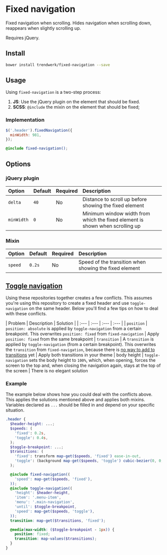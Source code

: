 # Fixed navigation
Fixed navigation when scrolling. Hides navigation when scrolling down, reappears when slightly scrolling up.

Requires jQuery.

## Install
```sh
bower install trendwerk/fixed-navigation --save
```

## Usage
Using `fixed-navigation` is a two-step process:

1. **JS**: Use the jQuery plugin on the element that should be fixed.
2. **SCSS**: `@include` the mixin on the element that should be fixed;

### Implementation

```js
$('.header').fixedNavigation({
  minWidth: 981,
});
```

```scss
@include fixed-navigation();
```

## Options

### jQuery plugin

| Option | Default | Required | Description |
| :--- | :--- | :--- | :--- |
| `delta` | `40` | No | Distance to scroll up before showing the fixed element
| `minWidth` | `0` | No | Minimum window width from which the fixed element is shown when scrolling up

### Mixin

| Option | Default | Required | Description |
| :--- | :--- | :--- | :--- |
| `speed` | `0.2s` | No | Speed of the transition when showing the fixed element

## [Toggle navigation](https://github.com/trendwerk/toggle-navigation)
Using these repositories together creates a few conflicts. This assumes you're using this repository to create a fixed header and use `toggle-navigation` on the same header. Below you'll find a few tips on how to deal with these conflicts.

| Problem | Description | Solution |
| :--- | :--- | :--- | :--- |
| `position` | `position: absolute` is applied by `toggle-navigation` from a certain breakpoint. This overwrites `position: fixed` from `fixed-navigation` | Apply `position: fixed` from the same breakpoint
| `transition` | A `transition` is applied by `toggle-navigation` (from a certain breakpoint). This overwrites the `transition` from `fixed-navigation`, because there is [no way to add to transitions](https://github.com/sass/sass/issues/249) yet | Apply both transitions in your theme
| body height | `toggle-navigation` sets the body height to `100%`, which, when opening, forces the screen to the top and, when closing the navigation again, stays at the top of the screen | There is no elegant solution


### Example
The example below shows how you could deal with the conflicts above. This applies the solutions mentioned above and applies both mixins. Variables declared as `...` should be filled in and depend on your specific situation.

```scss
.header {
  $header-height: ...;
  $speeds: (
    'fixed': 0.2s,
    'toggle': 0.4s,
  );
  $toggle-breakpoint: ...;
  $transitions: (
    'fixed': transform map-get($speeds, 'fixed') ease-in-out,
    'toggle': (background map-get($speeds, 'toggle') cubic-bezier(0, 0, 0, 1), height map-get($speeds, 'toggle') cubic-bezier(0, 0, 0, 1)),
  );

  @include fixed-navigation((
    'speed': map-get($speeds, 'fixed'),
  ));
  @include toggle-navigation((
    'height': $header-height,
    'item': '.menu-item',
    'menu': '.main-navigation',
    'until': $toggle-breakpoint,
    'speed': map-get($speeds, 'toggle'),
  ));
  transition: map-get($transitions, 'fixed');

  @media(max-width: ($toggle-breakpoint - 1px)) {
    position: fixed;
    transition: map-values($transitions);
  }
}
```
